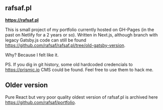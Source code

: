 ## rafsaf.pl

**https://rafsaf.pl**

This is small project of my portfolio currently hosted on GH-Pages (in the past on Netlify for a 2 years or so). Written in Next.js, although branch with legacy Gatsby.js code can still be found https://github.com/rafsaf/rafsaf.pl/tree/old-gatsby-version.

Why? Because I felt like it.

PS. If you dig in git history, some old hardcoded credencials to https://prismic.io CMS could be found. Feel free to use them to hack me.

## Older version

Pure React but very poor quality oldest version of rafsaf.pl is archived here https://github.com/rafsaf/portfolio.
